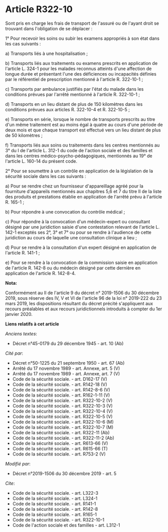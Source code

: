 # Article R322-10

Sont pris en charge les frais de transport de l'assuré ou de l'ayant droit se trouvant dans l'obligation de se déplacer :

1° Pour recevoir les soins ou subir les examens appropriés à son état dans les cas suivants :

a) Transports liés à une hospitalisation ;

b) Transports liés aux traitements ou examens prescrits en application de l'article L. 324-1 pour les malades reconnus
atteints d'une affection de longue durée et présentant l'une des déficiences ou incapacités définies par le référentiel de
prescription mentionné à l'article R. 322-10-1 ;

c) Transports par ambulance justifiés par l'état du malade dans les conditions prévues par l'arrêté mentionné à l'article R.
322-10-1 ;

d) Transports en un lieu distant de plus de 150 kilomètres dans les conditions prévues aux articles R. 322-10-4 et R.
322-10-5 ;

e) Transports en série, lorsque le nombre de transports prescrits au titre d'un même traitement est au moins égal à quatre au
cours d'une période de deux mois et que chaque transport est effectué vers un lieu distant de plus de 50 kilomètres ;

f) Transports liés aux soins ou traitements dans les centres mentionnés au 3° du I de l'article L. 312-1 du code de l'action
sociale et des familles et dans les centres médico-psycho-pédagogiques, mentionnés au 19° de l'article L. 160-14 du présent
code.

2° Pour se soumettre à un contrôle en application de la législation de la sécurité sociale dans les cas suivants :

a) Pour se rendre chez un fournisseur d'appareillage agréé pour la fourniture d'appareils mentionnés aux chapitres 5,6 et 7
du titre II de la liste des produits et prestations établie en application de l'arrêté prévu à l'article R. 165-1 ;

b) Pour répondre à une convocation du contrôle médical ;

c) Pour répondre à la convocation d'un médecin-expert ou consultant désigné par une juridiction saisie d'une contestation
relevant de l'article L. 142-1 exceptés ses 2°, 3° et 7° ou pour se rendre à l'audience de cette juridiction au cours de
laquelle une consultation clinique a lieu ;

d) Pour se rendre à la consultation d'un expert désigné en application de l'article R. 141-1 ;

e) Pour se rendre à la convocation de la commission saisie en application de l'article R. 142-8 ou du médecin désigné par
cette dernière en application de l'article R. 142-8-4.

**Nota:**

Conformément au II de l'article 9 du décret n° 2019-1506 du 30 décembre 2019, sous réserve des IV, V et VI de l'article 96 de
la loi n° 2019-222 du 23 mars 2019, les dispositions résultant du décret précité s'appliquent aux recours préalables et aux
recours juridictionnels introduits à compter du 1er janvier 2020.

**Liens relatifs à cet article**

_Anciens textes_:

  - Décret n°45-0179 du 29 décembre 1945 - art. 10 (Ab)

_Cité par_:

  - Décret n°50-1225 du 21 septembre 1950 - art. 67 (Ab)
  - Arrêté du 17 novembre 1989 - art. Annexe, art. 5 (V)
  - Arrêté du 17 novembre 1989 - art. Annexe, art. 7 (V)
  - Code de la sécurité sociale. - art. D162-17 (V)
  - Code de la sécurité sociale. - art. R142-18 (V)
  - Code de la sécurité sociale. - art. R142-8-6 (V)
  - Code de la sécurité sociale. - art. R162-1-11 (V)
  - Code de la sécurité sociale. - art. R322-10-2 (V)
  - Code de la sécurité sociale. - art. R322-10-3 (V)
  - Code de la sécurité sociale. - art. R322-10-4 (V)
  - Code de la sécurité sociale. - art. R322-10-5 (V)
  - Code de la sécurité sociale. - art. R322-10-6 (M)
  - Code de la sécurité sociale. - art. R322-10-7 (M)
  - Code de la sécurité sociale. - art. R322-11 (Ab)
  - Code de la sécurité sociale. - art. R322-11-2 (Ab)
  - Code de la sécurité sociale. - art. R613-66 (V)
  - Code de la sécurité sociale. - art. R615-66 (T)
  - Code de la sécurité sociale. - art. R753-2 (V)

_Modifié par_:

  - Décret n°2019-1506 du 30 décembre 2019 - art. 5

_Cite_:

  - Code de la sécurité sociale. - art. L322-3
  - Code de la sécurité sociale. - art. L324-1
  - Code de la sécurité sociale. - art. R141-1
  - Code de la sécurité sociale. - art. R142-8
  - Code de la sécurité sociale. - art. R165-1
  - Code de la sécurité sociale. - art. R322-10-1
  - Code de l'action sociale et des familles - art. L312-1
